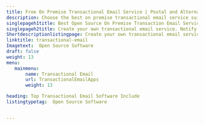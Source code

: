 ```yaml
---
title: Free On Premise Transactional Email Service | Postal and Alternatives
description: Choose the best on premise transactional email service suiting your use case. All the on premise transactional email service options listed here are open source
singlepageh1title: Best Open Source On Premise Transaction Email Service Options
singlepageh2title: Create your own transactional email service. Notify users by sending templated emails on events like account creation, password resets, purchase receipts etc.
Shortdescriptionlistingpage: Create your own transactional email service. Notify users by sending templated emails on events like account creation, password resets, purchase receipts etc.
linktitle: transactional-email
Imagetext:  Open Source Software 
draft: false
weight: 13
menu:
   mainmenu: 
       name: Transactional Email
       url: TransactionalEmailApps
       weight: 13

heading: Top Transactional Email Software Include
listingtypetag:  Open Source Software 


---
```


